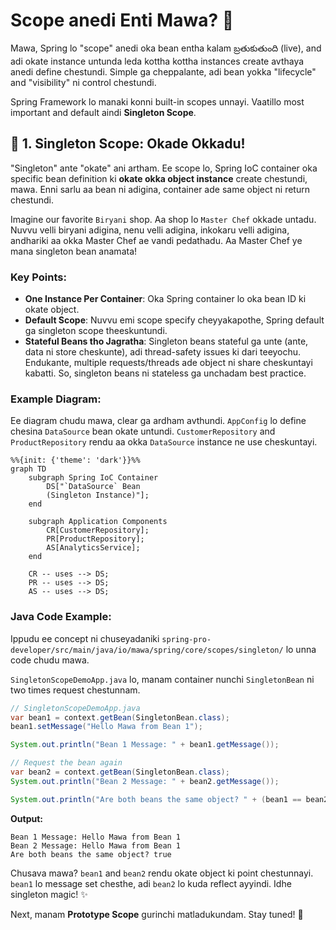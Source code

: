 # Scope anedi Enti Mawa? 🤔

Mawa, Spring lo "scope" anedi oka bean entha kalam బ్రతుకుతుంది (live), and adi okate instance untunda leda kottha kottha instances create avthaya anedi define chestundi. Simple ga cheppalante, adi bean yokka "lifecycle" and "visibility" ni control chestundi.

Spring Framework lo manaki konni built-in scopes unnayi. Vaatillo most important and default aindi **Singleton Scope**.

## 🚀 1. Singleton Scope: Okade Okkadu!

"Singleton" ante "okate" ani artham. Ee scope lo, Spring IoC container oka specific bean definition ki **okate okka object instance** create chestundi, mawa. Enni sarlu aa bean ni adigina, container ade same object ni return chestundi.

Imagine our favorite `Biryani` shop. Aa shop lo `Master Chef` okkade untadu. Nuvvu velli biryani adigina, nenu velli adigina, inkokaru velli adigina, andhariki aa okka Master Chef ae vandi pedathadu. Aa Master Chef ye mana singleton bean anamata!

### Key Points:
- **One Instance Per Container**: Oka Spring container lo oka bean ID ki okate object.
- **Default Scope**: Nuvvu emi scope specify cheyyakapothe, Spring default ga singleton scope theeskuntundi.
- **Stateful Beans tho Jagratha**: Singleton beans stateful ga unte (ante, data ni store cheskunte), adi thread-safety issues ki dari teeyochu. Endukante, multiple requests/threads ade object ni share cheskuntayi kabatti. So, singleton beans ni stateless ga unchadam best practice.

### Example Diagram:

Ee diagram chudu mawa, clear ga ardham avthundi. `AppConfig` lo define chesina `DataSource` bean okate untundi. `CustomerRepository` and `ProductRepository` rendu aa okka `DataSource` instance ne use cheskuntayi.

```mermaid
%%{init: {'theme': 'dark'}}%%
graph TD
    subgraph Spring IoC Container
        DS["`DataSource` Bean
        (Singleton Instance)"];
    end

    subgraph Application Components
        CR[CustomerRepository];
        PR[ProductRepository];
        AS[AnalyticsService];
    end

    CR -- uses --> DS;
    PR -- uses --> DS;
    AS -- uses --> DS;
```

### Java Code Example:
Ippudu ee concept ni chuseyadaniki `spring-pro-developer/src/main/java/io/mawa/spring/core/scopes/singleton/` lo unna code chudu mawa.

`SingletonScopeDemoApp.java` lo, manam container nunchi `SingletonBean` ni two times request chestunnam.

```java
// SingletonScopeDemoApp.java
var bean1 = context.getBean(SingletonBean.class);
bean1.setMessage("Hello Mawa from Bean 1");

System.out.println("Bean 1 Message: " + bean1.getMessage());

// Request the bean again
var bean2 = context.getBean(SingletonBean.class);
System.out.println("Bean 2 Message: " + bean2.getMessage());

System.out.println("Are both beans the same object? " + (bean1 == bean2));
```

**Output:**
```
Bean 1 Message: Hello Mawa from Bean 1
Bean 2 Message: Hello Mawa from Bean 1
Are both beans the same object? true
```
Chusava mawa? `bean1` and `bean2` rendu okate object ki point chestunnayi. `bean1` lo message set chesthe, adi `bean2` lo kuda reflect ayyindi. Idhe singleton magic! ✨

Next, manam **Prototype Scope** gurinchi matladukundam. Stay tuned! 🤙
